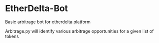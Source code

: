 # EtherDelta-Bot
Basic arbitrage bot for etherdelta platform

Arbitrage.py will identify various arbitrage opportunities for a given list of tokens
